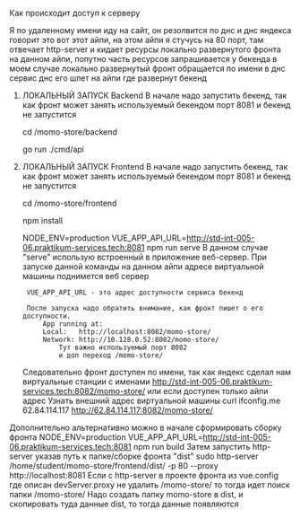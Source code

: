 Как происходит доступ к серверу

Я по удаленному имени иду на сайт, он резолвится по днс и днс яндекса говорит это вот этот айпи, на этом айпи я стучусь на 80 порт, там отвечает http-server и кидает ресурсы локально развернутого фронта на данном айпи, попутно часть ресурсов запрашивается у бекенда в моем случае локально развернутый фронт обращается по имени в днс сервис днс его шлет на айпи где развернут бекенд

1. ЛОКАЛЬНЫЙ ЗАПУСК Backend
	В начале надо запустить бекенд, так как фронт может занять используемый бекендом порт 8081 и бекенд не запустится
	
	cd /momo-store/backend
	
	go run ./cmd/api

2. ЛОКАЛЬНЫЙ ЗАПУСК Frontend
	В начале надо запустить бекенд, так как фронт может занять используемый бекендом порт 8081 и бекенд не запустится
	
	cd /momo-store/frontend
	
	npm install
	
	NODE_ENV=production VUE_APP_API_URL=http://std-int-005-06.praktikum-services.tech:8081 npm run serve
		В данном случае "serve" использую встроенный в приложение веб-сервер. При запуске данной команды на данном айпи адресе виртуальной машины поднимется веб сервер
		
		VUE_APP_API_URL - это адрес доступности сервиса бекенд
		
		После запуска надо обратить внимание, как фронт пишет о его доступности.
			App running at:
			Local:   http://localhost:8082/momo-store/
			Network: http://10.128.0.52:8082/momo-store/
				Тут важно используемый порт 8082
				и доп переход /momo-store/

	Следовательно фронт доступен по имени, так как яндекс сделал нам виртуальные станции с именами
	http://std-int-005-06.praktikum-services.tech:8082/momo-store/
	или если доступен только айпи адрес
		Узнать внешний адрес виртуальной машины
			curl ifconfig.me
				62.84.114.117
			http://62.84.114.117:8082/momo-store/

Дополнительно альтернативно можно в начале сформировать сборку фронта
	NODE_ENV=production VUE_APP_API_URL=http://std-int-005-06.praktikum-services.tech:8081 npm run build
Затем запустить http-server указав путь к папке/сборке фронта "dist"
	sudo http-server /home/student/momo-store/frontend/dist/ -p 80 --proxy http://localhost:8081
		Если с http-server в проекте фронта из vue.config где описан devServer.proxy не удалить /momo-store/ то тогда идет поиск папки /momo-store/
		Надо создать папку momo-store в dist, и скопировать туда данные dist, то тогда данные появляются


 
